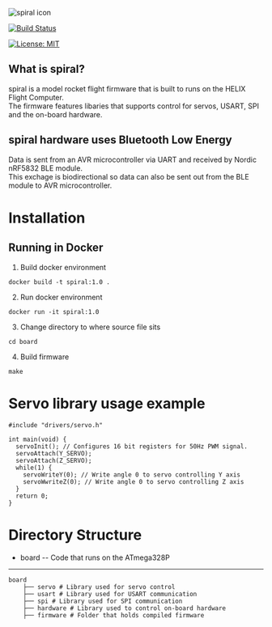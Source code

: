 ![spiral icon](https://i.imgur.com/8JeVKCG.png)

[![Build Status](http://img.shields.io/travis/akilhylton/spiral/master.svg?style=for-the-badge)](https://travis-ci.org/akilhylton/spiral)

[![License: MIT](https://img.shields.io/badge/License-MIT-yellow.svg)](https://opensource.org/licenses/MIT)
## What is spiral?
spiral is a model rocket flight firmware that is built to runs on the HELIX Flight Computer. \
The firmware features libaries that supports control for servos, USART, SPI and the on-board hardware. 
## spiral hardware uses Bluetooth Low Energy
Data is sent from an AVR microcontroller via UART and received by Nordic nRF5832 BLE module. \
This exchage is biodirectional so data can also be sent out from the BLE module to AVR microcontroller.

# Installation

## Running in Docker
1. Build docker environment
```
docker build -t spiral:1.0 .
```
2. Run docker environment 
```
docker run -it spiral:1.0
```
3. Change directory to where source file sits
```
cd board 
```
4. Build firmware
```
make 
```
# Servo library usage example
```
#include "drivers/servo.h"

int main(void) {
  servoInit(); // Configures 16 bit registers for 50Hz PWM signal.
  servoAttach(Y_SERVO); 
  servoAttach(Z_SERVO);
  while(1) {
    servoWriteY(0); // Write angle 0 to servo controlling Y axis
    servoWwriteZ(0); // Write angle 0 to servo controlling Z axis
  }
  return 0;
}
```

# Directory Structure
* board -- Code that runs on the ATmega328P
------
    board
        ├── servo # Library used for servo control
        ├── usart # Library used for USART communication
        ├── spi # Library used for SPI communication
        ├── hardware # Library used to control on-board hardware 
        ├── firmware # Folder that holds compiled firmware
